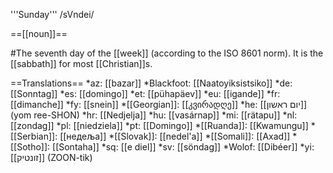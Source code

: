 '''Sunday''' /sVndei/

==[[noun]]==

#The seventh day of the [[week]] (according to the ISO 8601 norm). It is the [[sabbath]] for most [[Christian]]s.

==Translations==
*az: [[bazar]]
*Blackfoot: [[Naatoyiksistsiko]]
*de: [[Sonntag]]
*es: [[domingo]]
*et: [[pühapäev]]
*eu: [[igande]]
*fr: [[dimanche]]
*fy: [[snein]]
*[[Georgian]]: [[კვირადღე]]
*he: [[יום ראשון]] (yom ree-SHON)
*hr: [[Nedjelja]]
*hu: [[vasárnap]]
*mi: [[rätapu]]
*nl: [[zondag]]
*pl: [[niedziela]]
*pt: [[Domingo]]
*[[Ruanda]]: [[Kwamungu]]
*[[Serbian]]: [[недеља]]
*[[Slovak]]: [[nedel'a]]
*[[Somali]]: [[Axad]]
*[[Sotho]]: [[Sontaha]]
*sq: [[e diel]]
*sv: [[söndag]]
*Wolof: [[Dibéer]]
*yi: [[זונטיק]] (ZOON-tik)